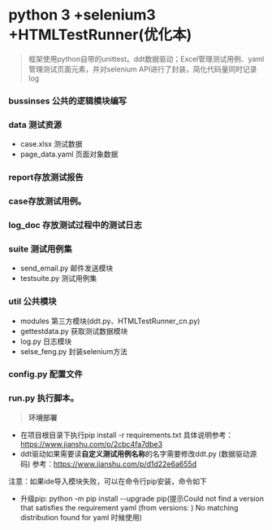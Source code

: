 
# python 3 +selenium3 +HTMLTestRunner(优化本)

>框架使用python自带的unittest。ddt数据驱动；Excel管理测试用例、yaml管理测试页面元素，并对selenium API进行了封装，简化代码量同时记录log
###  bussinses 公共的逻辑模块编写
###  data 测试资源
 - case.xlsx 测试数据
 - page_data.yaml 页面对象数据

###  report存放测试报告
###  case存放测试用例。
###  log_doc 存放测试过程中的测试日志
###  suite  测试用例集
 - send_email.py 邮件发送模块
 - testsuite.py 测试用例集

### util 公共模块
 - modules 第三方模块(ddt.py、HTMLTestRunner_cn.py) 
 - gettestdata.py 获取测试数据模块
 - log.py 日志模块
 - selse_feng.py 封装selenium方法

###  config.py 配置文件
###   run.py  执行脚本。

>**环境部署** 
- 在项目根目录下执行pip install -r requirements.txt  具体说明参考：https://www.jianshu.com/p/2cbc4fa7dbe3
- ddt驱动如果需要读**自定义测试用例名称**的名字需要修改ddt.py (数据驱动源码) 参考：https://www.jianshu.com/p/d1d22e6a655d

注意：如果ide导入模块失败，可以在命令行pip安装，命令如下
- 升级pip:   python -m pip install --upgrade pip(提示Could not find a version that satisfies the requirement yaml (from versions: )
No matching distribution found for yaml 时候使用)


